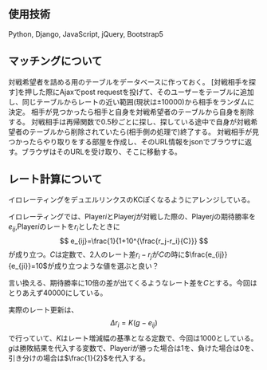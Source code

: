 ## 使用技術
Python, Django, JavaScript, jQuery, Bootstrap5

## マッチングについて

対戦希望者を詰める用のテーブルをデータベースに作っておく。
[対戦相手を探す]を押した際にAjaxでpost requestを投げて、そのユーザーをテーブルに追加し、同じテーブルからレートの近い範囲(現状は±10000)から相手をランダムに決定。
相手が見つかったら相手と自身を対戦希望者のテーブルから自身を削除する。
対戦相手は再帰関数で0.5秒ごとに探し、探している途中で自身が対戦希望者のテーブルから削除されていたら(相手側の処理で)終了する。
対戦相手が見つかったらやり取りをする部屋を作成し、そのURL情報をjsonでブラウザに返す。ブラウザはそのURLを受け取り、そこに移動する。

## レート計算について

イロレーティングをデュエルリンクスのKCぽくなるようにアレンジしている。

イロレーティングでは、Player$i$とPlayer$j$が対戦した際の、Player$j$の期待勝率を$e_{ij}$,Player$i$のレートを$r_i$としたときに
$$ e_{ij}=\frac{1}{1+10^{\frac{r_j-r_i}{C}}} $$
が成り立つ。$C$は定数で、2人のレート差$r_i-r_j$が$C$の時に$\frac{e_{ij}}{e_{ji}}=10$が成り立つような値を選ぶと良い？

言い換える、期待勝率に10倍の差が出てくるようなレート差を$C$とする。今回はとりあえず$40000$にしている。

実際のレート更新は、
$$\Delta{r_i}=K(g - e_{ij})$$
で行っていて、$K$はレート増減幅の基準となる定数で、今回は$1000$としている。
$g$は勝敗結果を代入する変数で、Player$i$が勝った場合は$1$を、負けた場合は$0$を、引き分けの場合は$\frac{1}{2}$を代入する。